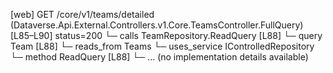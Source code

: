 [web] GET /core/v1/teams/detailed  (Dataverse.Api.External.Controllers.v1.Core.TeamsController.FullQuery)  [L85–L90] status=200
  └─ calls TeamRepository.ReadQuery [L88]
  └─ query Team [L88]
    └─ reads_from Teams
  └─ uses_service IControlledRepository<Team>
    └─ method ReadQuery [L88]
      └─ ... (no implementation details available)

